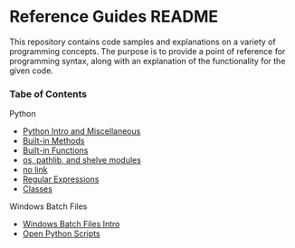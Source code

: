 # Reference Guides README

This repository contains code samples and explanations on a variety of programming concepts. The purpose is to provide a point of reference for programming syntax, along with an explanation of the functionality for the given code.

### Tabe of Contents
Python

- [Python Intro and Miscellaneous](https://github.com/ajoh504/Reference-Guides/blob/main/Python.md#1-python-intro--misc)
- [Built-in Methods](https://github.com/ajoh504/Reference-Guides/blob/main/Python.md#2-built-in-methods)
- [Built-in Functions](https://github.com/ajoh504/Reference-Guides/blob/main/Python.md#3-built-in-functions)
- [os, pathlib, and shelve modules](https://github.com/ajoh504/Reference-Guides/blob/main/Python.md#4-os-pathlib-and-shelve-modules)
- [no link]()
- [Regular Expressions](https://github.com/ajoh504/Reference-Guides/blob/main/Python.md#6-import-re--regex)
- [Classes](https://github.com/ajoh504/Reference-Guides/blob/main/Python.md#7-classes)

Windows Batch Files

- [Windows Batch Files Intro](https://github.com/ajoh504/Reference-Guides/blob/main/Windows-Batch-Files.md#1-intro-to-windows-batch-files)
- [Open Python Scripts](https://github.com/ajoh504/Reference-Guides/blob/main/Windows-Batch-Files.md#2-open-a-python-script-in-cmdexe)
 
